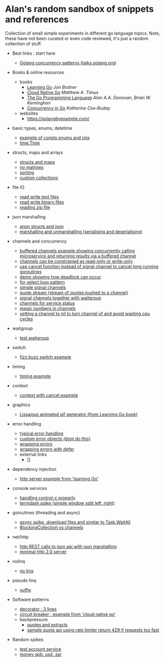# Alan's random sandbox of snippets and references

Collection of small simple experiments in different go language topics. Note, these have not been curated or even code reviewed, it's just a random collection of stuff.

-   Best links : start here

    -   [Golang concurrency patterns (talks.golang.org)](https://talks.golang.org/2012/concurrency.slide)

-   Books & online resources
    -   books
        -   [Learning Go](https://www.oreilly.com/library/view/learning-go/9781492077206/) _Jon Bodner_
        -   [Cloud Native Go](https://www.oreilly.com/library/view/cloud-native-go/9781492076322/) _Matthew A. Timus_
        -   [The Go Programming Language](https://www.pearson.com/us/higher-education/program/Donovan-Go-Programming-Language-The/PGM234922.html) _Alan A.A. Donovan, Brian W. Kerninghan_
        -   [Concurrency in Go](https://www.oreilly.com/library/view/concurrency-in-go/9781491941294/) _Katherine Cox-Buday_
    -   websites
        -   https://golangbyexample.com/
-   basic types, enums, datetime

    -   [example of consts enums and iota](pkg/erroraddress/erroraddress.go)
    -   [time.Time](pkg/datetime/datetime_test.go)

-   structs, maps and arrays

    -   [structs and maps](pkg/structsandmaps/structsandmaps2.go)
    -   [no matrixes](pkg/arrs/matrix.go)
    -   [sorting](pkg/arrs/sorting.go)
    -   [custom collections](pkg/customcollection/stringorintlist.go)

-   file IO

    -   [read write text files](pkg/fileio/textio/rwbinaryfiles.go)
    -   [read write binary files](pkg/fileio/byteio/rwtextfiles.go)
    -   [reading zip file](pkg/fileio/gzips/reading_test.go)

-   json marshalling

    -   [anon structs and json](pkg/learninggo/anonstructsandjson.go)
    -   [marshalling and unmarshalling (serialising and deserialising)](pkg/marshalling/marshalling_test.go)

-   channels and concurrency

    -   [buffered channels example showing concurrently calling microservice and returning results via a buffered channel](pkg/channels/bufferedchannels.go)
    -   [channels can be constrained as read-only or write-only](pkg/concurrencypatterns/directionalchannels.go)
    -   [use cancel function instead of signal channel to cancel long running goroutines](pkg/concurrencypatterns/cancelfunction.go)
    -   [demo showing how deadlock can occur](pkg/concurrencypatterns/sampledeadlock.go)
    -   [for select loop pattern](pkg/concurrencypatterns/forselectloop.go)
    -   [simple signal channels](pkg/muxyidiomatic/muxyidiomaticsignals.go)
    -   [quote stream (stream of quotes pushed to a channel)](pkg/bloggy/quotestream/quotestream.go)
    -   [signal channels together with waitgroup](pkg/muxyidiomatic/muxyidiomaticwaitgroup.go)
    -   [channels for service status](pkg/channels/servicestatuschannels.go)
    -   [magic numbers in channels](pkg/channels/magicnumberchannel.go)
    -   [setting a channel to nil to turn channel of and avoid wasting cpu cycles](pkg/channels/setchanneltonil.go)

-   waitgroup

    -   [test waitgroup](pkg/testwaitgroup/testwaitgroup.go)

-   switch

    -   [fizz buzz switch example](pkg/switchy/switchy.go)

-   timing

    -   [timing example](pkg/timing/timing.go)

-   context

    -   [context with cancel example](pkg/spikequotes/bloggy.go)

-   graphics

    -   [Lissajous animated gif generator (from Learning Go book)](pkg/learninggo/lissajous.go)

-   error handling

    -   [typical error handling](pkg/errorhandling/errorhandling.go)
    -   [custom error objects (dont do this)](pkg/errorhandling/customerrorswrong.go)
    -   [wrapping errors](pkg/errorhandling/wrappingerrors.go)
    -   [wrapping errors with defer](pkg/errorhandling/wrappingerrorwithdefer.go)
    -   external links
        -   []

-   dependency injection

    -   [http server example from 'learning Go'](pkg/dependencyinjection/main.go)

-   console services

    -   [handling control-c properly](pkg/controlc/controlc.go)
    -   [termdash spike (simple window split left, right)](pkg/consolespikes/spiketermdash.go)

-   goroutines (threading and async)

    -   [async spike, download files and similar to Task.WaitAll](pkg/bloggy/spikeasync.go)
    -   [BlockingCollection vs channels](pkg/concurrencypatterns/blockingcollectionvschannels.md)

-   net/http

    -   [http REST calls to json api with json marshalling](pkg/nethttp/nethttp_test.go)
    -   [minimal http 2.0 server](pkg/nethttp/nethttpserver_test.go)

-   nolinq

    -   [no linq](pkg/nolinq/nolinq.go)

-   pseudo linq

    -   [suffix](pkg/pseudolinq/suffix.go)

-   Software patterns

    -   [decorator : 3 lines](pkg/decorator/decorator_test.go)
    -   [circuit breaker : example from 'cloud native go'](pkg/bloggy/breaker/breaker.go)
    -   backpressure
        -   [quotes and extracts](pkg/backpressuredemo/readme.md)
        -   [sample quote api using rate limiter return 429 if requests too fast](pkg/bloggy/quoteapi/quoteapi.go)

-   Random spikes

    -   [test account service](pkg/testaccountservice/testaccountservice.go)
    -   [money gpb, usd, zar](pkg/money/money.go)
